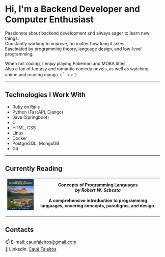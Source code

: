 # Hi, I'm a Backend Developer and Computer Enthusiast
Passionate about backend development and always eager to learn new things.  
Constantly working to improve, no matter how long it takes.  
Fascinated by programming theory, language design, and low-level programming.

When not coding, I enjoy playing Pokémon and MOBA titles.  
Also a fan of fantasy and romantic comedy novels, as well as watching anime and reading manga. (｀･ω･´)

---

## Technologies I Work With
- Ruby on Rails
- Python (FastAPI, Django)
- Java (Springboot)
- C
- HTML, CSS
- Linux
- Docker
- PostgreSQL, MongoDB
- Git

---

## Currently Reading
| <img src="https://raw.githubusercontent.com/cauefaleiros/cauefaleiros/main/concepts-of-programming-languages.jpg" width="180" alt="Concepts of Programming Languages cover"/> | **Concepts of Programming Languages**<br>*by Robert W. Sebesta*<br><br>A comprehensive introduction to programming languages, covering concepts, paradigms, and design. |
|---|---|

---

## Contacts
📫 E-mail: [cauefaleiros@gmail.com](mailto:cauefaleiros@gmail.com)  
💼 LinkedIn: [Cauê Faleiros](https://www.linkedin.com/in/cauefaleiros/)
